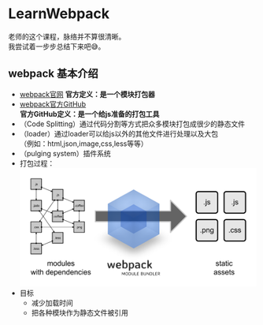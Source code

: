 # LearnWebpack
老师的这个课程，脉络并不算很清晰。<br />
我尝试着一步步总结下来吧:sweat_smile:。
## webpack 基本介绍
- [webpack官网](webpack.github.io/docs/what-is-webpack.html)
**官方定义：是一个模块打包器**
- [webpack官方GitHub](https://github.com/webpack/webpack)<br />
**官方GitHub定义：是一个给js准备的打包工具**
- （Code Splitting）通过代码分割等方式把众多模块打包成很少的静态文件
- （loader）通过loader可以给js以外的其他文件进行处理以及大包<br />
  （例如：html,json,image,css,less等等）
- （pulging system）插件系统
- 打包过程：
![](https://github.com/ganguanglong/LearnWebpack/blob/master/what-is-webpack.png)
- 目标
  - 减少加载时间
  - 把各种模块作为静态文件被引用 